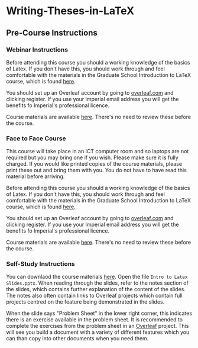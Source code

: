# Writing-Theses-in-LaTeX

## Pre-Course Instructions

### Webinar Instructions

Before attending this course you should a working knowledge of the basics of Latex. If you don't have this, you should work through and feel comfortable with the materials in the Graduate School Introduction to LaTeX course, which is found [here](https://github.com/coolernato/Introduction-to-LaTeX).

You should set up an Overleaf account by going to [overleaf.com](https://overleaf.com) and clicking register. If you use your Imperial email address you will get the benefits fo Imperial's professional licence.

Course materials are available [here](https://github.com/coolernato/Writing-Theses-in-LaTeX). There's no need to review these before the course.

### Face to Face Course

This course will take place in an ICT computer room and so laptops are not required but you may bring one if you wish. Please make sure it is fully charged. If you would like printed copies of the course materials, please print these out and bring them with you. You do not have to have read this material before arriving.

Before attending this course you should a working knowledge of the basics of Latex. If you don't have this, you should work through and feel comfortable with the materials in the Graduate School Introduction to LaTeX course, which is found [here](https://github.com/coolernato/Introduction-to-LaTeX).

You should set up an Overleaf account by going to [overleaf.com](https://overleaf.com) and clicking register. If you use your Imperial email address you will get the benefits fo Imperial's professional licence.

Course materials are available [here](https://github.com/coolernato/Writing-Theses-in-LaTeX). There's no need to review these before the course.

### Self-Study Instructions

You can downlaod the course materials [here](https://github.com/coolernato/Introduction-to-LaTeX). Open the file ```Intro to Latex Slides.pptx```. When reading through the slides, refer to the notes section of the slides, which contains further explanation of the content of the slides. The notes also often contain links to Overleaf projects which contain full projects centred on the feature being demonstrated in the slides.

When the slide says "Problem Sheet" in the lower right corner, this indicates there is an exercise available in the problem sheet. It is recommended to complete the exercises from the problem sheet in an [Overleaf](overleaf.com) project. This will see you build a document with a variety of different features which you can than copy into other documents when you need them.
